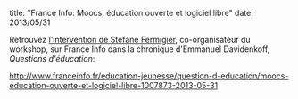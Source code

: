 title: "France Info: Moocs, éducation ouverte et logiciel libre"
date: 2013/05/31

Retrouvez [l'intervention de Stefane Fermigier](http://www.franceinfo.fr/education-jeunesse/question-d-education/moocs-education-ouverte-et-logiciel-libre-1007873-2013-05-31), co-organisateur du workshop, sur France Info dans la chronique d'Emmanuel Davidenkoff, *Questions d'éducation*:

<http://www.franceinfo.fr/education-jeunesse/question-d-education/moocs-education-ouverte-et-logiciel-libre-1007873-2013-05-31>